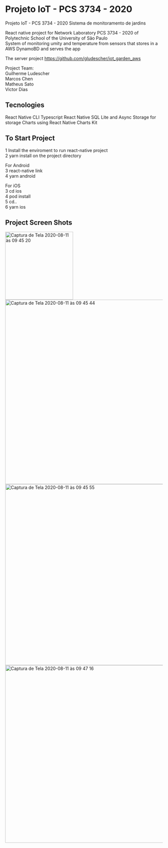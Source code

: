 # Projeto IoT  - PCS 3734 - 2020
Projeto IoT  - PCS 3734 - 2020
Sistema de monitoramento de jardins

React native project for Network Laboratory PCS 3734 - 2020 of Polytechnic School of the University of São Paulo  
System of monitoring umity and temperature from sensors that stores in a AWS DynamoBD and serves the app

The server project https://github.com/gludescher/iot_garden_aws

Project Team:  
Guilherme Ludescher  
Marcos Chen  
Matheus Sato  
Victor Dias  

## Tecnologies
React Native CLI
Typescript 
React Native SQL Lite and Async Storage for storage
Charts using React Native Charts Kit

## To Start Project
1 Install the enviroment to run react-native project  
2 yarn install on the project directory  

For Android  
3 react-native link  
4 yarn android    

For iOS  
3 cd ios  
4 pod install  
5 cd..  
6 yarn ios  

## Project Screen Shots  
<img width="217" alt="Captura de Tela 2020-08-11 às 09 45 20" src="https://user-images.githubusercontent.com/22487037/89898610-60ef1200-dbb7-11ea-85ed-b22a5955e1e7.png">  
<img width="590" alt="Captura de Tela 2020-08-11 às 09 45 44" src="https://user-images.githubusercontent.com/22487037/89898639-6f3d2e00-dbb7-11ea-9972-31ae92737361.png">
<img width="579" alt="Captura de Tela 2020-08-11 às 09 45 55" src="https://user-images.githubusercontent.com/22487037/89898657-75cba580-dbb7-11ea-978b-3eac9119eb42.png">
<img width="568" alt="Captura de Tela 2020-08-11 às 09 47 16" src="https://user-images.githubusercontent.com/22487037/89898795-b0cdd900-dbb7-11ea-9db3-714900ee733e.png">
